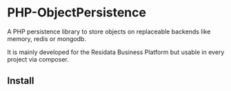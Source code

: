# PHP-ObjectPersistence
A PHP persistence library to store objects on replaceable backends like memory, redis or mongodb.

It is mainly developed for the Residata Business Platform but usable in every project via composer.

## Install
